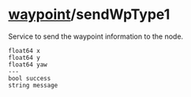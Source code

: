 # [waypoint](README.md)/sendWpType1

Service to send the waypoint information to the node.

```
float64 x
float64 y
float64 yaw
---
bool success
string message
```